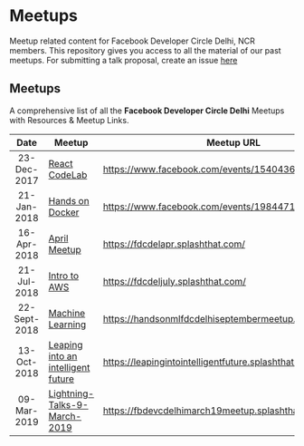 # Meetups

Meetup related content for Facebook Developer Circle Delhi, NCR members. This repository gives you access to all the material of our past meetups. For submitting a talk proposal, create an issue [here](https://github.com/facebook-developer-circle-delhi/Meetups/issues/new?template=custom.md)

## Meetups


A comprehensive list of all the **Facebook Developer Circle Delhi** Meetups with Resources & Meetup Links.

| Date | Meetup | Meetup URL | 
| :--: | ------ | ---------- |
| 23-Dec-2017 | [React CodeLab](./React-Codelab-23-Dec-2017) | https://www.facebook.com/events/1540436582701992/ |
| 21-Jan-2018 | [Hands on Docker](./Hands-On-Docker-21-Jan-2018) | https://www.facebook.com/events/1984471198479145/ |
| 16-Apr-2018 | [April Meetup](./April-Meetup-16-Apr-2018)| https://fdcdelapr.splashthat.com/ | 
| 21-Jul-2018 | [Intro to AWS](./Intro-to-aws-21-July-2018) | https://fdcdeljuly.splashthat.com/ |
| 22-Sept-2018 | [Machine Learning](./Hands-On-Machine-Learning-22-Sep-2018) | https://handsonmlfdcdelhiseptembermeetup.splashthat.com/ |
| 13-Oct-2018 | [Leaping into an intelligent future](https://www.facebook.com/groups/DevCDelhiNCR/permalink/741420622858366/) | https://leapingintointelligentfuture.splashthat.com/ |
| 09-Mar-2019 | [Lightning-Talks-9-March-2019](./Lightning-Talks-9-March-2019)| https://fbdevcdelhimarch19meetup.splashthat.com/ | 
